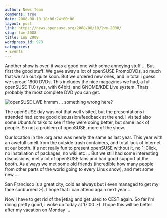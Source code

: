 ```yaml
---
author: News Team
comments: true
date: 2008-08-10 18:06:24+00:00
layout: post
link: https://news.opensuse.org/2008/08/10/lwe-2008/
slug: lwe-2008
title: LWE 2008
wordpress_id: 973
categories:
- Events
---
```


Another show is over, it was a good one with some annoying stuff ... But first the good stuff: We gave away a lot of openSUSE PromoDVDs, so much that we ran out quite soon. But we ordered new ones, and in total i guess we spread 1800 DVDs. This includes the nice magazines we had, a full openSUSE 11.0 (yes, with 64bit), and GNOME/KDE Live system. Thats probably the most complete DVD you can get.

![openSUSE LWE](http://farm4.static.flickr.com/3288/2749544023_3900170b32_m.jpg) hmmm ... something wrong here?

The openSUSE day was not that well visited, but the presentations i attended had some good discussion/feedback at the end. I visited also some Ubuntu's talks to see if they were doing better, but same lack of people. So not a problem of openSUSE, more of the show.

Our location in the .org area was nearly the same as last year. This year with an awefull smell from the outside trash containers, and total lack of internet at our booth. It's not really fun to present openSUSE without it, no 1-Click, no installation of packages, no wiki etc ... But we still had some interesting discussions, met a lot of openSUSE fans and had good support at the booth. As always we met some old friends (incredible how many people from other parts of the world going to every Linux show), and met some new ... 

San Francisco is a great city, cold as always but i even managed to get my face sunburned :-). I hope that i can attend again next year ... 

Now i have to get rid of the jetlag and get used to CEST again. So far i'm doing pretty good, i woke up today at 17:00 :-).  I hope this will be better after my vacation on Monday ...
